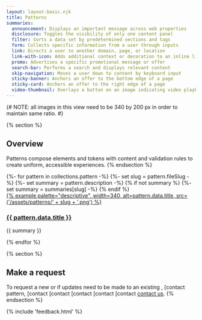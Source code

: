 ```yaml
---
layout: layout-basic.njk
title: Patterns
summaries:
  announcement: Displays an important message across web properties
  disclosure: Toggles the visibility of only one content panel
  filter: Sorts a data set by predetermined sections and tags
  form: Collects specific information from a user through inputs
  link: Directs a user to another domain, page, or location
  link-with-icon: Adds additional context or decoration to an inline link
  promo: Advertises a specific promotional message or offer
  search-bar: Performs a search and displays relevant content
  skip-navigation: Moves a user down to content by keyboard input
  sticky-banner: Anchors an offer to the bottom edge of a page
  sticky-card: Anchors an offer to the right edge of a page
  video-thumbnail: Overlays a button on an image indicating video playback
---
```


{# NOTE: all images in this view need to be 340 by 200 px in order to maintain same ratio. #}

{% section %}
  ## Overview
  Patterns compose elements and tokens with content and validation rules to 
  create uniform, accessible experiences.
{% endsection %}

<div class="multi-column--min-400-wide margin-top--10">
{%- for pattern in collections.pattern -%}
  {%- set slug = pattern.fileSlug -%}
  {%- set summary = pattern.description -%}
  {% if not summary %}
    {%- set summary = summaries[slug] -%}
  {% endif %}
  <div class="padding-stacked">
    <a href="{{ pattern.url }}">
      {% example palette="descriptive",
                 width=340,
                 alt=pattern.data.title,
                 src=('/assets/patterns/' + slug + '.png') %}
    </a>
    <a href="{{ pattern.url }}"><h3>{{ pattern.data.title }}</h3></a>
    <p>{{ summary }}</p>
  </div>
{% endfor %}
</div>

{% section %}
  ## Make a request
  To request a new  or if updates need to be made to an existing , [contact 
  pattern, [contact [contact [contact [contact [contact [contact 
  us](mailto:digital-design-system@redhat.com).
{% endsection %}

{% include 'feedback.html' %}
